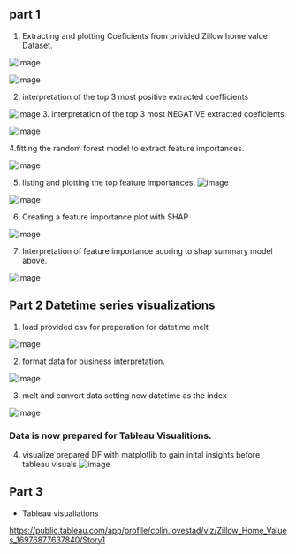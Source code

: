 ## part 1
1. Extracting and plotting  Coeficients from privided Zillow home value Dataset.


 ![image](https://github.com/clovestad/Zillow_Home_Values/assets/103072823/3b73fcb4-847e-4270-8ae7-ae531c0d9533)

![image](https://github.com/clovestad/Zillow_Home_Values/assets/103072823/a998c2de-32c1-47b3-a93f-fce1bc2f21d2)

2. interpretation of the top 3 most positive extracted coefficients

![image](https://github.com/clovestad/Zillow_Home_Values/assets/103072823/1aa91582-77e6-4ec2-ac9d-ea0b0028002f)
3. interpretation of the top 3 most NEGATIVE extracted coeficients.

![image](https://github.com/clovestad/Zillow_Home_Values/assets/103072823/a4b0a888-1cb1-4f04-8b19-c508c02252ea)

4.fitting the random forest model to extract feature importances.

![image](https://github.com/clovestad/Zillow_Home_Values/assets/103072823/a2132649-aa38-4da0-a662-3069b63a5c45)

5. listing and plotting the top feature importances.
![image](https://github.com/clovestad/Zillow_Home_Values/assets/103072823/860159c8-9c4f-4717-be48-61c61bb6575f)

![image](https://github.com/clovestad/Zillow_Home_Values/assets/103072823/ce6d0dba-1124-41c5-95ec-9b20f5968720)

6. Creating a feature importance plot with SHAP

![image](https://github.com/clovestad/Zillow_Home_Values/assets/103072823/3d359372-a7d0-4deb-bb0d-47d4244800d0)

7. Interpretation of feature importance acoring to shap summary model above.

![image](https://github.com/clovestad/Zillow_Home_Values/assets/103072823/f748c57a-28d2-4ee4-a4f1-2af47cfe585c)

## Part 2 Datetime series visualizations

1. load provided csv for preperation for datetime melt

![image](https://github.com/clovestad/Zillow_Home_Values/assets/103072823/1352d80c-1ba0-439e-b09b-3ea56bcab9a9)

2. format data for business interpretation.

![image](https://github.com/clovestad/Zillow_Home_Values/assets/103072823/7a3acbd2-5402-4045-8aa9-9ea63100eff2)

3. melt and convert data setting new datetime as the index

![image](https://github.com/clovestad/Zillow_Home_Values/assets/103072823/18b92470-1e91-477b-9541-1fff9a4d2fcd)

### Data is now prepared for Tableau Visualitions.

4. visualize prepared DF with matplotlib to gain inital insights before tableau visuals
![image](https://github.com/clovestad/Zillow_Home_Values/assets/103072823/40ebe1f3-0749-4639-9005-7d9eab926077)

## Part 3
- Tableau visualiations

https://public.tableau.com/app/profile/colin.lovestad/viz/Zillow_Home_Values_16976877637840/Story1












